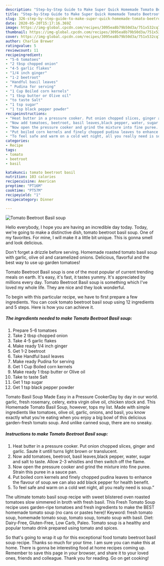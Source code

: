 ```yaml
---
description: "Step-by-Step Guide to Make Super Quick Homemade Tomato Beetroot Basil soup"
title: "Step-by-Step Guide to Make Super Quick Homemade Tomato Beetroot Basil soup"
slug: 326-step-by-step-guide-to-make-super-quick-homemade-tomato-beetroot-basil-soup
date: 2020-05-20T15:17:16.369Z
image: https://img-global.cpcdn.com/recipes/3095ea8b79b50d3a/751x532cq70/tomato-beetroot-basil-soup-recipe-main-photo.jpg
thumbnail: https://img-global.cpcdn.com/recipes/3095ea8b79b50d3a/751x532cq70/tomato-beetroot-basil-soup-recipe-main-photo.jpg
cover: https://img-global.cpcdn.com/recipes/3095ea8b79b50d3a/751x532cq70/tomato-beetroot-basil-soup-recipe-main-photo.jpg
author: Charlie Brewer
ratingvalue: 5
reviewcount: 11
recipeingredient:
- "5-6 tomatoes"
- "2 tbsp chopped onion"
- "4-5 garlic flakes"
- "1/4 inch ginger"
- "1-2 beetroot"
- "Handful basil leaves"
- " Pudina for serving"
- "1 Cup Boiled corn kernels"
- "1 tbsp butter or Olive oil"
- "to taste Salt"
- "1 tsp sugar"
- "1 tsp black pepper powder"
recipeinstructions:
- "Heat butter in a pressure cooker. Put onion chopped slices, ginger and garlic. Saute it untill turns light brown or translucent."
- "Now add tomatoes, beetroot, basil leaves,black pepper, water, sugar and salt to taste. Allow 2-3 whistles and then switch off the flame."
- "Now open the pressure cooker and grind the mixture into fine puree. Strain this puree in a sauce pan."
- "Put boiled corn kernels and finely chopped pudina leaves to enhance the flavour of soup.we can also add black pepper for health benefit."
- "To feel safe and warm on a cold wet night, all you really need is soup.”"
categories:
- Recipe
tags:
- tomato
- beetroot
- basil

katakunci: tomato beetroot basil 
nutrition: 103 calories
recipecuisine: American
preptime: "PT16M"
cooktime: "PT57M"
recipeyield: "1"
recipecategory: Dinner

---
```



![Tomato Beetroot Basil soup](https://img-global.cpcdn.com/recipes/3095ea8b79b50d3a/751x532cq70/tomato-beetroot-basil-soup-recipe-main-photo.jpg)

Hello everybody, I hope you are having an incredible day today. Today, we're going to make a distinctive dish, tomato beetroot basil soup. One of my favorites. For mine, I will make it a little bit unique. This is gonna smell and look delicious.

Don&#39;t forget a drizzle before serving. Homemade roasted tomato basil soup with garlic, olive oil and caramelized onions. Delicious, flavorful and the best way to use up garden tomatoes!

Tomato Beetroot Basil soup is one of the most popular of current trending meals on earth. It's easy, it's fast, it tastes yummy. It's appreciated by millions every day. Tomato Beetroot Basil soup is something which I've loved my whole life. They are nice and they look wonderful.


To begin with this particular recipe, we have to first prepare a few ingredients. You can cook tomato beetroot basil soup using 12 ingredients and 5 steps. Here is how you can achieve it.

<!--inarticleads1-->

##### The ingredients needed to make Tomato Beetroot Basil soup:

1. Prepare 5-6 tomatoes
1. Take 2 tbsp chopped onion
1. Take 4-5 garlic flakes
1. Make ready 1/4 inch ginger
1. Get 1-2 beetroot
1. Take Handful basil leaves
1. Make ready  Pudina for serving
1. Get 1 Cup Boiled corn kernels
1. Make ready 1 tbsp butter or Olive oil
1. Take to taste Salt
1. Get 1 tsp sugar
1. Get 1 tsp black pepper powder


Tomato Basil Soup Made Easy in a Pressure CookerDay by day in our world. garlic, fresh rosemary, celery, extra virgin olive oil, chicken stock and. This Homemade Tomato Basil Soup, however, tops my list. Made with simple ingredients like tomatoes, olive oil, garlic, onions, and basil, you know exactly what you&#39;re eating when you enjoy a big bowl of this delicious garden-fresh tomato soup. And unlike canned soup, there are no sneaky. 

<!--inarticleads2-->

##### Instructions to make Tomato Beetroot Basil soup:

1. Heat butter in a pressure cooker. Put onion chopped slices, ginger and garlic. Saute it untill turns light brown or translucent.
1. Now add tomatoes, beetroot, basil leaves,black pepper, water, sugar and salt to taste. Allow 2-3 whistles and then switch off the flame.
1. Now open the pressure cooker and grind the mixture into fine puree. Strain this puree in a sauce pan.
1. Put boiled corn kernels and finely chopped pudina leaves to enhance the flavour of soup.we can also add black pepper for health benefit.
1. To feel safe and warm on a cold wet night, all you really need is soup.”


The ultimate tomato basil soup recipe with sweet blistered oven roasted tomatoes slow simmered in broth with fresh basil. This Fresh Tomato Soup recipe uses garden-ripe tomatoes and fresh ingredients to make the BEST homemade tomato soup (no cans or pastes here)! Keyword: fresh tomato soup, homemade tomato soup, tomato soup, tomato soup with basil. Diet: Dairy-Free, Gluten-Free, Low Carb, Paleo. Tomato soup is a healthy and popular tomato drink prepared using tomato and spices. 

So that's going to wrap it up for this exceptional food tomato beetroot basil soup recipe. Thanks so much for your time. I am sure you can make this at home. There is gonna be interesting food at home recipes coming up. Remember to save this page in your browser, and share it to your loved ones, friends and colleague. Thank you for reading. Go on get cooking!
